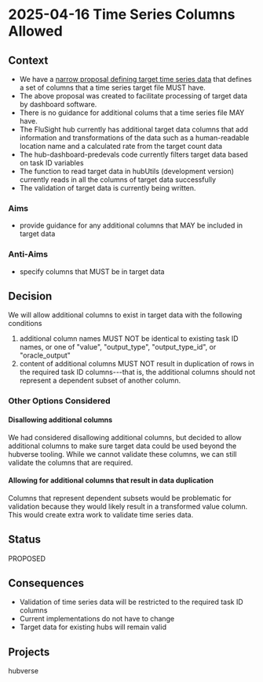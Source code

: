 # 2025-04-16 Time Series Columns Allowed

## Context

- We have a [narrow proposal defining target time series data](2025-02-27-rfc-time-series-target-data.md) that defines a set of columns that a time series target file MUST have.
- The above proposal was created to facilitate processing of target data by dashboard software.
- There is no guidance for additional colums that a time series file MAY have.
- The FluSight hub currently has additional target data columns that add information and transformations of the data such as a human-readable location name and a calculated rate from the target count data
- The hub-dashboard-predevals code currently filters target data based on task ID variables
- The function to read target data in hubUtils (development version) currently reads in all the columns of target data successfully
- The validation of target data is currently being written.

### Aims

 - provide guidance for any additional columns that MAY be included in target data

### Anti-Aims

 - specify columns that MUST be in target data

## Decision

We will allow additional columns to exist in target data with the following conditions

1. additional column names MUST NOT be identical to existing task ID names, or
   one of "value", "output_type", "output_type_id", or "oracle_output"
2. content of additional columns MUST NOT result in duplication of rows in the
   required task ID columns---that is, the additional columns should not
   represent a dependent subset of another column.

### Other Options Considered

#### Disallowing additional columns

We had considered disallowing additional columns, but decided to allow
additional columns to make sure target data could be used beyond the hubverse
tooling. While we cannot validate these columns, we can still validate the
columns that are required.

#### Allowing for additional columns that result in data duplication

Columns that represent dependent subsets would be problematic for validation
because they would likely result in a transformed value column. This would
create extra work to validate time series data.

## Status

PROPOSED

## Consequences

- Validation of time series data will be restricted to the required task ID columns
- Current implementations do not have to change
- Target data for existing hubs will remain valid

## Projects

hubverse
